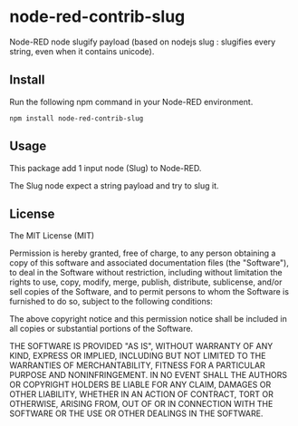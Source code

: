 # node-red-contrib-slug

Node-RED node slugify payload (based on nodejs slug : slugifies every string, even when it contains unicode).

## Install
Run the following npm command in your Node-RED environment.
```
npm install node-red-contrib-slug
```

## Usage
This package add 1 input node (Slug) to Node-RED.

The Slug node expect a string payload and try to slug it.

## License
The MIT License (MIT)

Permission is hereby granted, free of charge, to any person obtaining a copy of this software and associated documentation files (the "Software"), to deal in the Software without restriction, including without limitation the rights to use, copy, modify, merge, publish, distribute, sublicense, and/or sell copies of the Software, and to permit persons to whom the Software is furnished to do so, subject to the following conditions:

The above copyright notice and this permission notice shall be included in all copies or substantial portions of the Software.

THE SOFTWARE IS PROVIDED "AS IS", WITHOUT WARRANTY OF ANY KIND, EXPRESS OR IMPLIED, INCLUDING BUT NOT LIMITED TO THE WARRANTIES OF MERCHANTABILITY, FITNESS FOR A PARTICULAR PURPOSE AND NONINFRINGEMENT. IN NO EVENT SHALL THE AUTHORS OR COPYRIGHT HOLDERS BE LIABLE FOR ANY CLAIM, DAMAGES OR OTHER LIABILITY, WHETHER IN AN ACTION OF CONTRACT, TORT OR OTHERWISE, ARISING FROM, OUT OF OR IN CONNECTION WITH THE SOFTWARE OR THE USE OR OTHER DEALINGS IN THE SOFTWARE.
